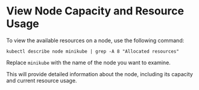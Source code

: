 # View Node Capacity and Resource Usage

To view the available resources on a node, use the following command:

```
kubectl describe node minikube | grep -A 8 "Allocated resources"
```

Replace `minikube` with the name of the node you want to examine.

This will provide detailed information about the node, including its capacity and current resource usage.
